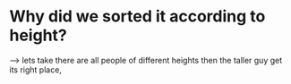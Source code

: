 # Why did we sorted it according to height?
--> lets take there are all people of different heights then the taller guy get its right place,